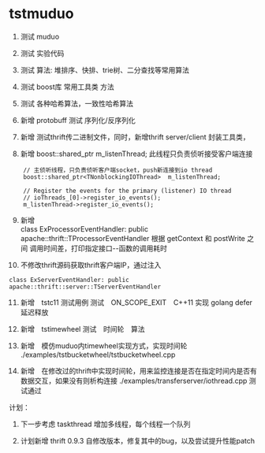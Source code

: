 # tstmuduo

1.    测试 muduo 
2.    测试 实验代码
3.    测试 算法: 堆排序、快排、trie树、二分查找等常用算法
4.    测试 boost库 常用工具类 方法
5.    测试 各种哈希算法，一致性哈希算法
6.    新增 protobuff 测试 序列化/反序列化
7.    新增 测试thrift传二进制文件，同时，新增thrift server/client 封装工具类，                   
                   
8.    新增 boost::shared_ptr<TNonblockingIOThread>  m_listenThread;
      此线程只负责侦听接受客户端连接
```
    // 主侦听线程，只负责侦听客户端socket，push新连接到io thread
    boost::shared_ptr<TNonblockingIOThread>  m_listenThread;

    // Register the events for the primary (listener) IO thread
    // ioThreads_[0]->register_io_events();
    m_listenThread->register_io_events();
```

9.    新增    
class ExProcessorEventHandler: public apache::thrift::TProcessorEventHandler
      根据 getContext  和 postWrite 之间 调用时间差，打印指定接口--函数的调用耗时


10.   不修改thrift源码获取thrift客户端IP，通过注入
```
class ExServerEventHandler: public apache::thrift::server::TServerEventHandler
```

11.   新增　tstc11 测试用例
      测试　ON_SCOPE_EXIT　C++11 实现 golang defer　延迟释放

12.   新增　tstimewheel
      测试　时间轮　算法

13.   新增　模仿muduo内timewheel实现方式，实现时间轮
      ./examples/tstbucketwheel/tstbucketwheel.cpp

14.   新增　在修改过的thrift中实现时间轮，用来监控连接是否在指定时间内是否有数据交互，如果没有则析构连接
      ./examples/transferserver/iothread.cpp
      测试通过





计划：

1.    下一步考虑 taskthread 增加多线程，每个线程一个队列

2.    计划新增 thrift 0.9.3 自修改版本，修复其中的bug，以及尝试提升性能patch






